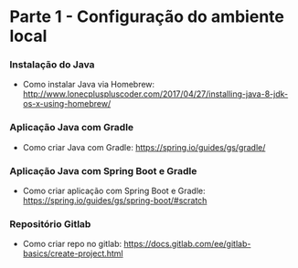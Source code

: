 # Parte 1 - Configuração do ambiente local

### Instalação do Java 
- Como instalar Java via Homebrew:
	http://www.lonecpluspluscoder.com/2017/04/27/installing-java-8-jdk-os-x-using-homebrew/

### Aplicação Java com Gradle 
- Como criar Java com Gradle: 
 	https://spring.io/guides/gs/gradle/

### Aplicação Java com Spring Boot e Gradle	
- Como criar aplicação com Spring Boot e Gradle:
	https://spring.io/guides/gs/spring-boot/#scratch	

### Repositório Gitlab
- Como criar repo no gitlab:
	https://docs.gitlab.com/ee/gitlab-basics/create-project.html
	
